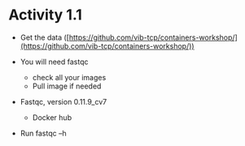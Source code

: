 # Activity 1.1

- Get the data ([https://github.com/vib-tcp/containers-workshop/](https://github.com/vib-tcp/containers-workshop/))

- You will need fastqc
  - check all your images
  - Pull image if needed

- Fastqc, version 0.11.9_cv7
  - Docker hub

- Run fastqc –h

